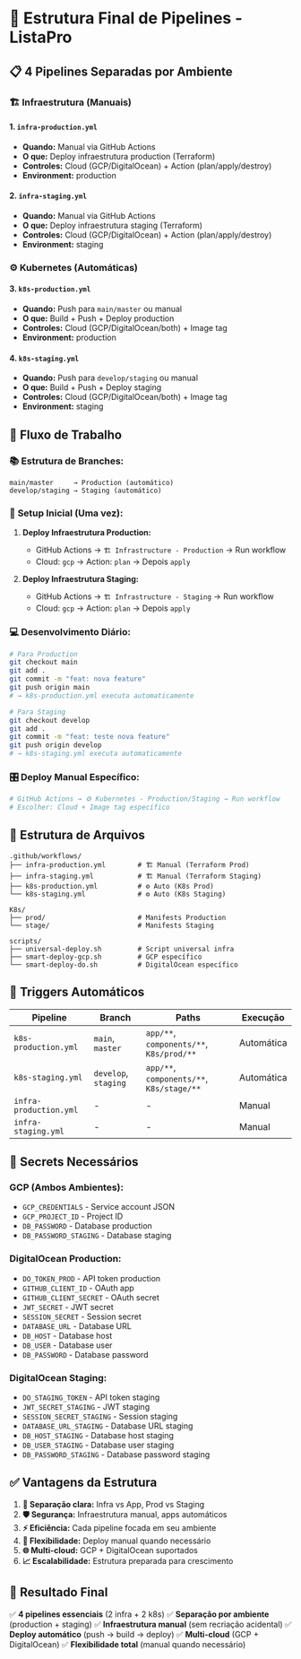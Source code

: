 # 🎯 Estrutura Final de Pipelines - ListaPro

## 📋 4 Pipelines Separadas por Ambiente

### 🏗️ **Infraestrutura (Manuais)**

#### 1. `infra-production.yml` 
- **Quando:** Manual via GitHub Actions
- **O que:** Deploy infraestrutura production (Terraform)
- **Controles:** Cloud (GCP/DigitalOcean) + Action (plan/apply/destroy)
- **Environment:** production

#### 2. `infra-staging.yml`
- **Quando:** Manual via GitHub Actions  
- **O que:** Deploy infraestrutura staging (Terraform)
- **Controles:** Cloud (GCP/DigitalOcean) + Action (plan/apply/destroy)
- **Environment:** staging

### ⚙️ **Kubernetes (Automáticas)**

#### 3. `k8s-production.yml`
- **Quando:** Push para `main/master` ou manual
- **O que:** Build + Push + Deploy production
- **Controles:** Cloud (GCP/DigitalOcean/both) + Image tag
- **Environment:** production

#### 4. `k8s-staging.yml`
- **Quando:** Push para `develop/staging` ou manual
- **O que:** Build + Push + Deploy staging
- **Controles:** Cloud (GCP/DigitalOcean/both) + Image tag  
- **Environment:** staging

## 🔄 Fluxo de Trabalho

### 📚 **Estrutura de Branches:**
```
main/master     → Production (automático)
develop/staging → Staging (automático)
```

### 🚀 **Setup Inicial (Uma vez):**

1. **Deploy Infraestrutura Production:**
   - GitHub Actions → `🏗️ Infrastructure - Production` → Run workflow
   - Cloud: `gcp` → Action: `plan` → Depois `apply`

2. **Deploy Infraestrutura Staging:**
   - GitHub Actions → `🏗️ Infrastructure - Staging` → Run workflow
   - Cloud: `gcp` → Action: `plan` → Depois `apply`

### 💻 **Desenvolvimento Diário:**

```bash
# Para Production
git checkout main
git add .
git commit -m "feat: nova feature"
git push origin main
# → k8s-production.yml executa automaticamente

# Para Staging
git checkout develop
git add .
git commit -m "feat: teste nova feature"
git push origin develop  
# → k8s-staging.yml executa automaticamente
```

### 🎛️ **Deploy Manual Específico:**

```bash
# GitHub Actions → ⚙️ Kubernetes - Production/Staging → Run workflow
# Escolher: Cloud + Image tag específico
```

## 📁 Estrutura de Arquivos

```
.github/workflows/
├── infra-production.yml        # 🏗️ Manual (Terraform Prod)
├── infra-staging.yml           # 🏗️ Manual (Terraform Staging)
├── k8s-production.yml          # ⚙️ Auto (K8s Prod)
└── k8s-staging.yml             # ⚙️ Auto (K8s Staging)

K8s/
├── prod/                       # Manifests Production
└── stage/                      # Manifests Staging

scripts/
├── universal-deploy.sh         # Script universal infra
├── smart-deploy-gcp.sh         # GCP específico
└── smart-deploy-do.sh          # DigitalOcean específico
```

## 🎯 **Triggers Automáticos**

| Pipeline | Branch | Paths | Execução |
|----------|--------|-------|----------|
| `k8s-production.yml` | `main`, `master` | `app/**`, `components/**`, `K8s/prod/**` | Automática |
| `k8s-staging.yml` | `develop`, `staging` | `app/**`, `components/**`, `K8s/stage/**` | Automática |
| `infra-production.yml` | - | - | Manual |
| `infra-staging.yml` | - | - | Manual |

## 🔐 **Secrets Necessários**

### **GCP (Ambos Ambientes):**
- `GCP_CREDENTIALS` - Service account JSON
- `GCP_PROJECT_ID` - Project ID
- `DB_PASSWORD` - Database production
- `DB_PASSWORD_STAGING` - Database staging

### **DigitalOcean Production:**
- `DO_TOKEN_PROD` - API token production
- `GITHUB_CLIENT_ID` - OAuth app
- `GITHUB_CLIENT_SECRET` - OAuth secret
- `JWT_SECRET` - JWT secret
- `SESSION_SECRET` - Session secret
- `DATABASE_URL` - Database URL
- `DB_HOST` - Database host
- `DB_USER` - Database user
- `DB_PASSWORD` - Database password

### **DigitalOcean Staging:**
- `DO_STAGING_TOKEN` - API token staging
- `JWT_SECRET_STAGING` - JWT staging
- `SESSION_SECRET_STAGING` - Session staging
- `DATABASE_URL_STAGING` - Database URL staging
- `DB_HOST_STAGING` - Database host staging
- `DB_USER_STAGING` - Database user staging
- `DB_PASSWORD_STAGING` - Database password staging

## ✅ **Vantagens da Estrutura**

1. **🎯 Separação clara:** Infra vs App, Prod vs Staging
2. **🛡️ Segurança:** Infraestrutura manual, apps automáticos
3. **⚡ Eficiência:** Cada pipeline focada em seu ambiente
4. **🔄 Flexibilidade:** Deploy manual quando necessário
5. **🌐 Multi-cloud:** GCP + DigitalOcean suportados
6. **📈 Escalabilidade:** Estrutura preparada para crescimento

## 🎉 **Resultado Final**

✅ **4 pipelines essenciais** (2 infra + 2 k8s)
✅ **Separação por ambiente** (production + staging) 
✅ **Infraestrutura manual** (sem recriação acidental)
✅ **Deploy automático** (push → build → deploy)
✅ **Multi-cloud** (GCP + DigitalOcean)
✅ **Flexibilidade total** (manual quando necessário)

